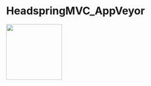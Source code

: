 # HeadspringMVC_AppVeyor

<img src="https://ci.appveyor.com/api/projects/status/github/rc6886/HeadspringMVC_AppVeyor?branch=master&svg=true" width="150"></img>

